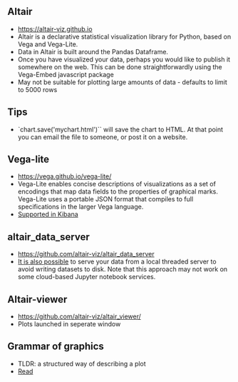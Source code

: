 ## Altair
* https://altair-viz.github.io
* Altair is a declarative statistical visualization library for Python, based on Vega and Vega-Lite.
* Data in Altair is built around the Pandas Dataframe. 
* Once you have visualized your data, perhaps you would like to publish it somewhere on the web. This can be done straightforwardly using the Vega-Embed javascript package
* May not be suitable for plotting large amounts of data - defaults to limit to 5000 rows

## Tips
* `chart.save('mychart.html')`` will save the chart to HTML. At that point you can email the file to someone, or post it on a website.

## Vega-lite
* https://vega.github.io/vega-lite/
* Vega-Lite enables concise descriptions of visualizations as a set of encodings that map data fields to the properties of graphical marks. Vega-Lite uses a portable JSON format that compiles to full specifications in the larger Vega language.
* [Supported in Kibana](https://www.elastic.co/blog/getting-started-with-vega-visualizations-in-kibana)

## altair_data_server
* https://github.com/altair-viz/altair_data_server
* [It is also possible](https://altair-viz.github.io/user_guide/faq.html#local-data-server) to serve your data from a local threaded server to avoid writing datasets to disk. Note that this approach may not work on some cloud-based Jupyter notebook services.

## Altair-viewer
* https://github.com/altair-viz/altair_viewer/
* Plots launched in seperate window

## Grammar of graphics
* TLDR: a structured way of describing a plot
* [Read](https://towardsdatascience.com/a-comprehensive-guide-to-the-grammar-of-graphics-for-effective-visualization-of-multi-dimensional-1f92b4ed4149)